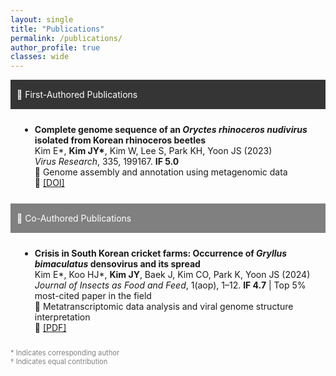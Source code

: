 ```yaml
---
layout: single
title: "Publications"
permalink: /publications/
author_profile: true
classes: wide
---
```


<style>
h3 { margin-top: 0; margin-bottom: 0; padding-left: 5px; }
.intro ul { margin-top: 4px; margin-bottom: 0; list-style-type: square; }
.intro p { margin-top: 0; margin-bottom: 0; color: gray; font-size: 80%; }
.black-box { background-color: #353535; color: white; padding-top: 15px; padding-bottom: 15px; padding-left: 10px; }
.gray-box { background-color: gray; color: white; padding-top: 15px; padding-bottom: 15px; padding-left: 10px; }
.publication-list { padding-left: 15px; padding-top: 10px; padding-bottom: 10px; }
.publication-list li { margin-bottom: 15px; }
</style>

<div class="black-box">🧬 First-Authored Publications</div>

<div class="publication-list">
<ul>
  <li>
    <strong>Complete genome sequence of an <em>Oryctes rhinoceros nudivirus</em> isolated from Korean rhinoceros beetles</strong><br>
    Kim E*, <strong>Kim JY*</strong>, Kim W, Lee S, Park KH, Yoon JS (2023)<br>
    <em>Virus Research</em>, 335, 199167. <strong>IF 5.0</strong><br>
    📌 Genome assembly and annotation using metagenomic data<br>
    🔗 <a href="https://doi.org/10.1016/j.virusres.2023.199167" target="_blank">[DOI]</a>
  </li>
</ul>
</div>

<div class="gray-box">🔬 Co-Authored Publications</div>

<div class="publication-list">
<ul>
  <li>
    <strong>Crisis in South Korean cricket farms: Occurrence of <em>Gryllus bimaculatus</em> densovirus and its spread</strong><br>
    Kim E*, Koo HJ*, <strong>Kim JY</strong>, Baek J, Kim CO, Park K, Yoon JS (2024)<br>
    <em>Journal of Insects as Food and Feed</em>, 1(aop), 1–12. <strong>IF 4.7</strong> | Top 5% most-cited paper in the field<br>
    📌 Metatranscriptomic data analysis and viral genome structure interpretation<br>
    🔗 <a href="#" target="_blank">[PDF]</a>
  </li>
</ul>
</div>

<div class="intro">
  <p>* Indicates corresponding author<br>† Indicates equal contribution</p>
</div>
